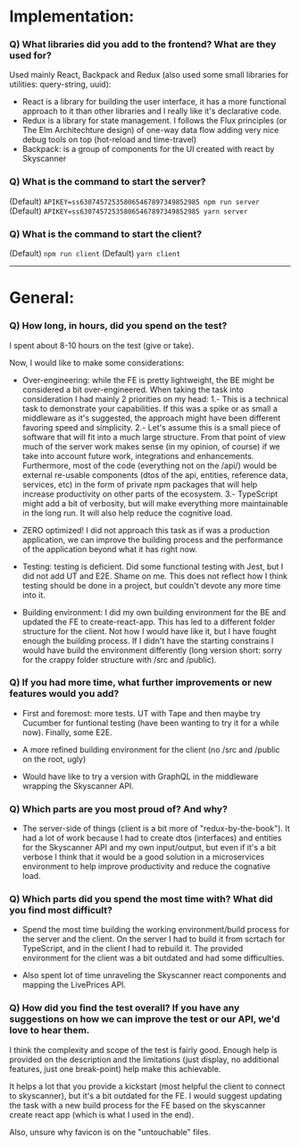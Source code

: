 # Implementation:

### Q) What libraries did you add to the frontend? What are they used for?

Used mainly React, Backpack and Redux (also used some small libraries for utilities: query-string, uuid):

- React is a library for building the user interface, it has a more functional approach to it than other libraries and I really like it's declarative code.
- Redux is a library for state management. I follows the Flux principles (or The Elm Architechture design) of one-way data flow adding very nice debug tools on top (hot-reload and time-travel)
- Backpack: is a group of components for the UI created with react by Skyscanner

### Q) What is the command to start the server?

(Default) `APIKEY=ss630745725358065467897349852985 npm run server`
(Default) `APIKEY=ss630745725358065467897349852985 yarn server`

### Q) What is the command to start the client?

(Default) `npm run client`
(Default) `yarn client`

---

# General:

### Q) How long, in hours, did you spend on the test?

I spent about 8-10 hours on the test (give or take).

Now, I would like to make some considerations:

* Over-engineering: while the FE is pretty lightweight, the BE might be considered a bit over-engineered. When taking the task into consideration I had mainly 2 priorities on my head:
  1.- This is a technical task to demonstrate your capabilities. If this was a spike or as small a middleware as it's suggested, the approach might have been different favoring speed and simplicity.
  2.- Let's assume this is a small piece of software that will fit into a much large structure. From that point of view much of the server work makes sense (in my opinion, of course) if we take into account future work, integrations and enhancements. Furthermore, most of the code (everything not on the /api/) would be external re-usable components (dtos of the api, entities, reference data, services, etc) in the form of private npm packages that will help increase productivity on other parts of the ecosystem.
  3.- TypeScript might add a bit of verbosity, but will make everything more maintainable in the long run. It will also help reduce the cognitive load.

* ZERO optimized! I did not approach this task as if was a production application, we can improve the building process and the performance of the application beyond what it has right now.

* Testing: testing is deficient. Did some functional testing with Jest, but I did not add UT and E2E. Shame on me. This does not reflect how I think testing should be done in a project, but couldn't devote any more time into it.

* Building environment: I did my own building environment for the BE and updated the FE to create-react-app. This has led to a different folder structure for the client. Not how I would have like it, but I have fought enough the building process. If I didn't have the starting constrains I would have build the environment differently (long version short: sorry for the crappy folder structure with /src and /public).

### Q) If you had more time, what further improvements or new features would you add?

* First and foremost: more tests. UT with Tape and then maybe try Cucumber for funtional testing (have been wanting to try it for a while now). Finally, some E2E.

* A more refined building environment for the client (no /src and /public on the root, ugly)

* Would have like to try a version with GraphQL in the middleware wrapping the Skyscanner API.

### Q) Which parts are you most proud of? And why?

* The server-side of things (client is a bit more of "redux-by-the-book"). It had a lot of work because I had to create dtos (interfaces) and entities for the Skyscanner API and my own input/output, but even if it's a bit verbose I think that it would be a good solution in a microservices environment to help improve productivity and reduce the cognative load.

### Q) Which parts did you spend the most time with? What did you find most difficult?

* Spend the most time building the working environment/build process for the server and the client. On the server I had to build it from scrtach for TypeScript, and in the client I had to rebuild it. The provided environment for the client was a bit outdated and had some difficulties.

* Also spent lot of time unraveling the Skyscanner react components and mapping the LivePrices API.

### Q) How did you find the test overall? If you have any suggestions on how we can improve the test or our API, we'd love to hear them.

I think the complexity and scope of the test is fairly good.
Enough help is provided on the description and the limitations (just display, no additional features, just one break-point) help make this achievable.

It helps a lot that you provide a kickstart (most helpful the client to connect to skyscanner), but it's a bit outdated for the FE. I would suggest updating the task with a new build process for the FE based on the skyscanner create react app (which is what I used in the end).

Also, unsure why favicon is on the "untouchable" files.
